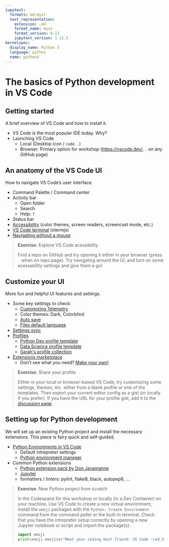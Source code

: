 ```yaml
---
jupytext:
  formats: md:myst
  text_representation:
    extension: .md
    format_name: myst
    format_version: 0.13
    jupytext_version: 1.11.5
kernelspec:
  display_name: Python 3
  language: python
  name: python3
---
```


# The basics of Python development in VS Code

## Getting started

A brief overview of VS Code and how to install it.

- VS Code is the most popular IDE today. Why?
- Launching VS Code
  - Local (Desktop icon / `code .`)
  - Browser: Primary option for workshop (https://vscode.dev/, `.` on any GitHub page)

## An anatomy of the VS Code UI

How to navigate VS Code’s user interface.

- Command Palette / Command center
- Activity bar
  - Open folder
  - Search
  - Help: `?`
- Status bar
- [Accessibility](https://code.visualstudio.com/docs/editor/accessibility) (color themes, screen readers, screencast mode, etc.)
- [VS Code terminal](https://code.visualstudio.com/docs/terminal/advanced) (xtermjs)
- [Navigating without a mouse](https://www.youtube.com/watch?v=dJWJ0hCAkAI)

> **Exercise**: Explore VS Code acessibility
>
> Find a repo on GitHub and try opening it either in your browser (press `.` when on repo page). Try navigating around the UI, and turn on some acessability settings and give them a go!

## Customize your UI

More fun and helpful UI features and settings.

- Some key settings to check:
  - [Customizing Telemetry](https://code.visualstudio.com/docs/getstarted/telemetry)
  - Color themes: Dark, Colorblind
  - [Auto save](https://code.visualstudio.com/docs/editor/codebasics#_save-auto-save)
  - [Files default language](https://code.visualstudio.com/docs/languages/overview)
- [Settings sync](https://code.visualstudio.com/docs/editor/settings-sync)
- [Profiles](https://code.visualstudio.com/docs/editor/profiles)
  - [Python Dev profile template](https://code.visualstudio.com/docs/editor/profiles#_python-profile-template)
  - [Data Science profile template](https://code.visualstudio.com/docs/editor/profiles#_data-science-profile-template)
  - [Sarah's profile collection](https://dev.to/crazy4pi314/profiles-for-fun-and-profit-how-to-use-profiles-to-customize-vs-code-57hj)
- [Extensions marketplace](https://code.visualstudio.com/docs/editor/extension-marketplace)
  - Don't see what you need? [Make your own!](https://code.visualstudio.com/api/get-started/your-first-extension)

> **Exercise**: Share your profile
>
> Either in your local or browser-based VS Code, try customizing some settings, themes, etc. either from a blank profile or one of the templates. Then export your current editor config as a gist (or locally if you prefer). If you have the URL for your profile gist, add it to the [discussion page](https://github.com/crazy4pi314/scipy-vscode-tutorial/discussions/17).

## Setting up for Python development

We will set up an existing Python project and install the necessary extensions. This piece is fairy quick and self-guided.

- [Python Environments in VS Code](https://code.visualstudio.com/docs/python/environments#_creating-environments)
  - Default intrepreter settings
  - [Python environment manager](https://marketplace.visualstudio.com/items?itemName=donjayamanne.python-environment-manager)
- Common Python extensions
  - [Python extension pack by Don Jayamanne](https://marketplace.visualstudio.com/items?itemName=donjayamanne.python-extension-pack)
  - [Jupyter](https://marketplace.visualstudio.com/items?itemName=ms-toolsai.jupyter)
  - formatters / linters: pylint, flake8, black, autopep8, ...

> **Exercise**: New Python project from scratch
>
> In the Codespace for this workshop or locally (in a Dev Container) on your machine, Use VS Code to create a new virtual environment, install the `emoji` packages with the `Python: Create Environment` command from the command pallet or the built-in terminal. Check that you have the intrepreter setup correclty by opening a new Jupyter notebook or script and import the package(s):
>
> ```python
> import emoji
> print(emoji.emojize("Meet your coding best friend: VS Code :red_heart:"))
> ```
```
